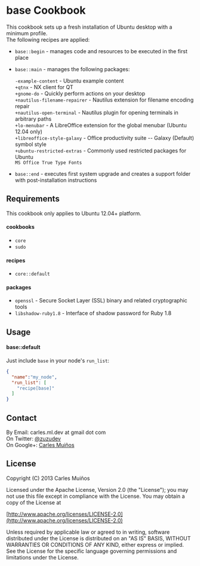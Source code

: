 # base Cookbook

This cookbook sets up a fresh installation of Ubuntu desktop with a minimum profile.  
The following recipes are applied:

- `base::begin` - manages code and resources to be executed in the first place

- `base::main` - manages the following packages:
  
  `-example-content`            - Ubuntu example content  
  `+qtnx`                       - NX client for QT  
  `+gnome-do`                   - Quickly perform actions on your desktop  
  `+nautilus-filename-repairer` - Nautilus extension for filename encoding repair  
  `+nautilus-open-terminal`     - Nautilus plugin for opening terminals in arbitrary paths  
  `+lo-menubar`                 - A LibreOffice extension for the global menubar (Ubuntu 12.04 only)  
  `+libreoffice-style-galaxy`   - Office productivity suite -- Galaxy (Default) symbol style  
  `+ubuntu-restricted-extras`   - Commonly used restricted packages for Ubuntu  
  `MS Office True Type Fonts`

- `base::end` - executes first system upgrade and creates a support folder with post-installation instructions


## Requirements

This cookbook only applies to Ubuntu 12.04+ platform.

#### cookbooks
- `core`
- `sudo`

#### recipes
- `core::default`

#### packages
- `openssl`           - Secure Socket Layer (SSL) binary and related cryptographic tools
- `libshadow-ruby1.8` - Interface of shadow password for Ruby 1.8


## Usage

#### base::default
Just include `base` in your node's `run_list`:

```json
{
  "name":"my_node",
  "run_list": [
    "recipe[base]"
  ]
}
```


## Contact

By Email:   carles.ml.dev at gmail dot com  
On Twitter: [@zuzudev](https://twitter.com/zuzudev)  
On Google+: [Carles Muiños](https://plus.google.com/109480759201585988691)


## License

Copyright (C) 2013 Carles Muiños

Licensed under the Apache License, Version 2.0 (the "License");
you may not use this file except in compliance with the License.
You may obtain a copy of the License at

[http://www.apache.org/licenses/LICENSE-2.0](http://www.apache.org/licenses/LICENSE-2.0)

Unless required by applicable law or agreed to in writing, software
distributed under the License is distributed on an "AS IS" BASIS,
WITHOUT WARRANTIES OR CONDITIONS OF ANY KIND, either express or implied.
See the License for the specific language governing permissions and
limitations under the License.


